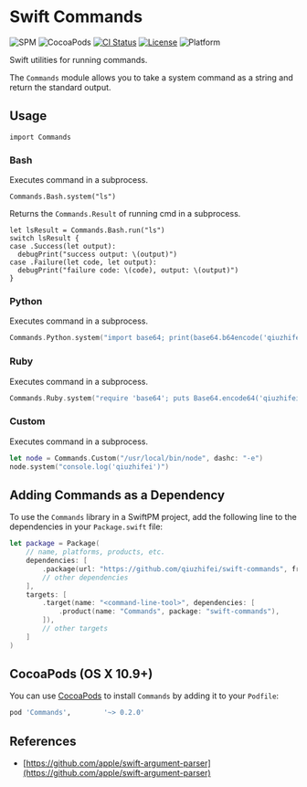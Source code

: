 # Swift Commands
![SPM](https://img.shields.io/badge/SPM-compatible-brightgreen.svg)
![CocoaPods](https://img.shields.io/cocoapods/v/Commands.svg)
[![CI Status](https://img.shields.io/github/workflow/status/qiuzhifei/swift-commands/Swift)](https://github.com/qiuzhifei/swift-commands/actions)
[![License](https://img.shields.io/github/license/qiuzhifei/swift-commands)](https://github.com/qiuzhifei/swift-commands/blob/main/LICENSE)
![Platform](https://img.shields.io/badge/platforms-macOS%2010.9-orange)

Swift utilities for running commands.

The `Commands` module allows you to take a system command as a string and return the standard output.

## Usage
```
import Commands
```

### Bash
Executes command in a subprocess.
```
Commands.Bash.system("ls")
```

Returns the `Commands.Result` of running cmd in a subprocess.
```
let lsResult = Commands.Bash.run("ls")
switch lsResult {
case .Success(let output):
  debugPrint("success output: \(output)")
case .Failure(let code, let output):
  debugPrint("failure code: \(code), output: \(output)")
}
```
### Python
Executes command in a subprocess.
```swift
Commands.Python.system("import base64; print(base64.b64encode('qiuzhifei').decode('ascii'))")
```
### Ruby
Executes command in a subprocess.
```swift
Commands.Ruby.system("require 'base64'; puts Base64.encode64('qiuzhifei')")
```

### Custom
Executes command in a subprocess.
```swift
let node = Commands.Custom("/usr/local/bin/node", dashc: "-e")
node.system("console.log('qiuzhifei')")
```

## Adding Commands as a Dependency
To use the `Commands` library in a SwiftPM project, 
add the following line to the dependencies in your `Package.swift` file:

```swift
let package = Package(
    // name, platforms, products, etc.
    dependencies: [
        .package(url: "https://github.com/qiuzhifei/swift-commands", from: "0.2.0"),
        // other dependencies
    ],
    targets: [
        .target(name: "<command-line-tool>", dependencies: [
            .product(name: "Commands", package: "swift-commands"),
        ]),
        // other targets
    ]
)
```

## CocoaPods (OS X 10.9+)
You can use [CocoaPods](http://cocoapods.org/) to install `Commands` by adding it to your `Podfile`:
```ruby
pod 'Commands',        '~> 0.2.0'
```

## References
- [https://github.com/apple/swift-argument-parser](https://github.com/apple/swift-argument-parser)
